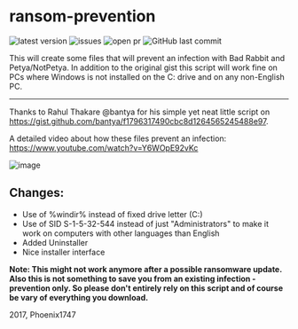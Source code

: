 # ransom-prevention
![latest version](https://img.shields.io/github/release/Phoenix1747/ransom-prevention.svg?style=flat-square) ![issues](https://img.shields.io/github/issues/Phoenix1747/ransom-prevention.svg?style=flat-square) ![open pr](https://img.shields.io/github/issues-pr-raw/phoenix1747/ransom-prevention.svg?style=flat-square) ![GitHub last commit](https://img.shields.io/github/last-commit/phoenix1747/ransom-prevention.svg?style=flat-square)

This will create some files that will prevent an infection with Bad Rabbit and Petya/NotPetya. In addition to the original gist this script will work fine on PCs where Windows is not installed on the C: drive and on any non-English PC.

---

Thanks to Rahul Thakare @bantya for his simple yet neat little script on https://gist.github.com/bantya/f1796317490cbc8d1264565245488e97.

A detailed video about how these files prevent an infection: https://www.youtube.com/watch?v=Y6WOpE92vKc

![image](https://phoenix1747.github.io/host/ransom.png)

## Changes: 
* Use of %windir% instead of fixed drive letter (C:)
* Use of SID S-1-5-32-544 instead of just "Administrators" to make it work on computers with other languages than English
* Added Uninstaller
* Nice installer interface

**Note: This might not work anymore after a possible ransomware update. Also this is not something to save you from an existing infection - prevention only. So please don't entirely rely on this script and of course be vary of everything you download.**

2017, Phoenix1747
